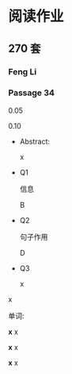 # 阅读作业

## 270 套

### Feng Li

### Passage 34

0.05

0.10

* Abstract: 

  x

* Q1

  信息

  B

  

  

* Q2

  句子作用

  D

  

* Q3

  x

  

x

单词:

__x__ x

__x__ x

__x__ x











